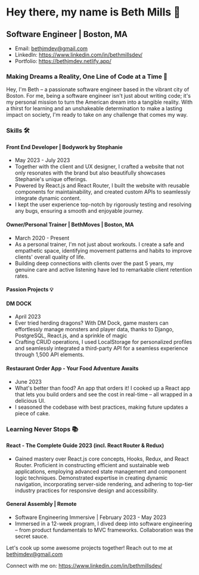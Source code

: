 <h1>Hey there, my name is Beth Mills 👋</h1>
<h2>Software Engineer | Boston, MA</h2>

<ul>
  <li>
    Email:
    <a href="mailto:bethjmdev@gmail.com">bethjmdev@gmail.com</a>
  </li>
    <li>
    LinkedIn:
    <a href="https://www.linkedin.com/in/bethmillsdev/">https://www.linkedin.com/in/bethmillsdev/</a>
  </li>
    <li>
    Portfolio:
    <a href="https://bethjmdev.netlify.app/">https://bethjmdev.netlify.app/</a>
  </li>
</ul>

<h3>Making Dreams a Reality, One Line of Code at a Time 🚀</h3>

<p>Hey, I'm Beth – a passionate software engineer based in the vibrant city of Boston. For me, being a software
        engineer isn't just about writing code; it's my personal mission to turn the American dream into a tangible
        reality. With a thirst for learning and an unshakeable determination to make a lasting impact on society, I'm
        ready to take on any challenge that comes my way.</p>

<h3>Skills 🛠️</h3>
<h4>
  Front End Developer | Bodywork by Stephanie
</h4>
<ul>
  <li>
    May 2023 - July 2023
  </li>
    <li>
    Together with the client and UX designer, I crafted a website that not only resonates with the brand but
            also beautifully showcases Stephanie's unique offerings.
  </li>
    <li>
    Powered by React.js and React Router, I built the website with reusable components for maintainability, and
            created custom APIs to seamlessly integrate dynamic content.
  </li>
  <li>
    I kept the user experience top-notch by rigorously testing and resolving any bugs, ensuring a smooth and
            enjoyable journey.
  </li>
</ul>

<h4>
  Owner/Personal Trainer | BethMoves | Boston, MA
</h4>

<ul>
  <li>
    March 2020 - Present
  </li>
    <li>
    As a personal trainer, I'm not just about workouts. I create a safe and empathetic space, identifying
            movement patterns and habits to improve clients' overall quality of life.
  </li>
    <li>
    Building deep connections with clients over the past 5 years, my genuine care and active listening have led
            to remarkable client retention rates.
  </li>
</ul>

<h4>
  Passion Projects 💡
</h4>

<h4>
  DM DOCK
</h4>

<ul>
  <li>
    April 2023
  </li>
    <li>
    Ever tried herding dragons? With DM Dock, game masters can effortlessly manage monsters and player data,
            thanks to Django, PostgreSQL, React.js, and a sprinkle of magic
  </li>
    <li>
    Crafting CRUD operations, I used LocalStorage for personalized profiles and seamlessly integrated a
            third-party API for a seamless experience through 1,500 API elements.
  </li>
</ul>

<h4>
  Restaurant Order App - Your Food Adventure Awaits
</h4>

<ul>
  <li>
    June 2023
  </li>
    <li>
    What's better than food? An app that orders it! I cooked up a React app that lets you build orders and see
            the cost in real-time – all wrapped in a delicious UI.
  </li>
    <li>
    I seasoned the codebase with best practices, making future updates a piece of cake.
  </li>
</ul>

<h3>
  Learning Never Stops 📚
</h3>

<h4>
React - The Complete Guide 2023 (incl. React Router & Redux)
</h4>
<ul>
  <li>
    Gained mastery over React.js core concepts, Hooks, Redux, and React Router. Proficient in constructing efficient and sustainable web applications, employing advanced state management and component logic techniques. Demonstrated expertise in creating dynamic navigation, incorporating server-side rendering, and adhering to top-tier industry practices for responsive design and accessibility.
  </li>
</ul>

<h4>
  General Assembly | Remote
</h4>
<ul>
  <li>
    Software Engineering Immersive | February 2023 - May 2023
  </li>
    <li>
      Immersed in a 12-week program, I dived deep into software engineering – from product fundamentals to MVC
            frameworks. Collaboration was the secret sauce.
  </li>
</ul>


<p>
  Let's cook up some awesome projects together! Reach out to me at <a href="mailto:bethjmdev@gmail.com">bethjmdev@gmail.com</a>

  Connect with me on:
    <a href="https://www.linkedin.com/in/bethmillsdev/">https://www.linkedin.com/in/bethmillsdev/</a>
</p>
